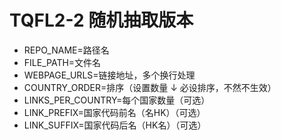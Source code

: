# TQFL2-2 随机抽取版本
- REPO_NAME=路径名
- FILE_PATH=文件名
- WEBPAGE_URLS=链接地址，多个换行处理
- COUNTRY_ORDER=排序（设置数量 ↓ 必设排序，不然不生效）
- LINKS_PER_COUNTRY=每个国家数量（可选）
- LINK_PREFIX=国家代码前名（名HK）（可选）
- LINK_SUFFIX=国家代码后名（HK名）（可选）
